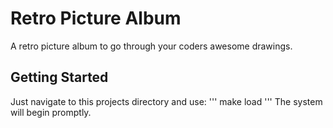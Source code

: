 # Retro Picture Album
A retro picture album to go through your coders awesome drawings.

## Getting Started
Just navigate to this projects directory and use:
'''
make load
'''
The system will begin promptly.
